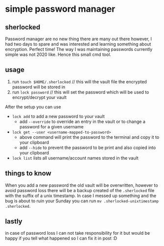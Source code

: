 # simple password manager

## sherlocked
Password manager are no new thing there are many out there however,
I had two days to spare and was interested and learning something about encryption.
Perfect time! The way I was maintaining passwords currently simple was not 2020 like. Hence this small cmd tool.

<!-- ## installation
clone the repository with `git clone https://github.com/KonstantinGasser/sherlocked` then
place the executable `sherlocked/bin/lock` -->

## usage
1. run `touch $HOME/.sherlocked` // this will the vault file the encrypted password will be stored in
2. run `lock password` // this will set the password which will be used to encrypt/decrypt your vault <br>

After the setup you can use
-  `lock add` to add a new password to your vault
    * add `--override` to override an entry in the vault or to change a password for a given username
-  `lock get --user <username-mapped-to-password>`
    * above command will print the password to the terminal and copy it to your clipboard
    * add `--hide` to prevent the password to be print and also copied into your clipboard
- `lock list` lists all username/account names stored in the vault


## things to know
When you add a new password the old vault will be overwritten, however to avoid password loss there will be a backup created of the `.sherlocked` file with the suffix of a unix timestamp. In case I messed up something and the bug is about to ruin your Sunday you can run `mv .sherlocked-unixtimestamp .sherlocked`.

## lastly
in case of password loss I can not take responsibility for it but would be happy if you tell what happened so I can fix it in post :D
